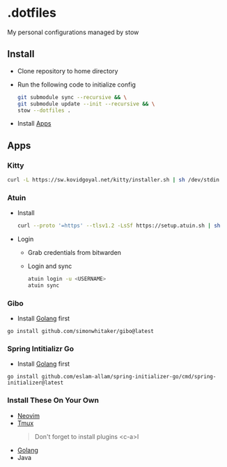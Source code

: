 # .dotfiles

My personal configurations managed by stow

## Install

- Clone repository to home directory
- Run the following code to initialize config

  ```bash
  git submodule sync --recursive && \
  git submodule update --init --recursive && \
  stow --dotfiles .
  ```

- Install [Apps](#apps)

## Apps

### Kitty

```bash
curl -L https://sw.kovidgoyal.net/kitty/installer.sh | sh /dev/stdin
```

### Atuin

- Install

  ```bash
  curl --proto '=https' --tlsv1.2 -LsSf https://setup.atuin.sh | sh
  ```

- Login

  - Grab credentials from bitwarden
  - Login and sync

    ```bash
    atuin login -u <USERNAME>
    atuin sync
    ```

### Gibo

- Install [Golang](#install-these-on-your-own) first

```base
go install github.com/simonwhitaker/gibo@latest
```

### Spring Intitializr Go

- Install [Golang](#install-these-on-your-own) first

```base
go install github.com/eslam-allam/spring-initializer-go/cmd/spring-initializer@latest
```

### Install These On Your Own

- [Neovim](https://github.com/neovim/neovim)
- [Tmux](https://github.com/tmux/tmux)
  > Don't forget to install plugins \<c-a>I
- [Golang](https://go.dev/)
- Java
